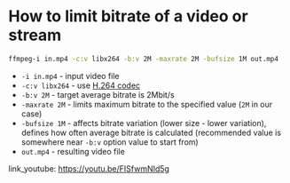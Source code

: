 # How to limit bitrate of a video or stream

```bash
ffmpeg-i in.mp4 -c:v libx264 -b:v 2M -maxrate 2M -bufsize 1M out.mp4
```

- `-i in.mp4` - input video file
- `-c:v libx264` - use [H.264 codec](/ffmpeg/encoding-video-for-usage-on-a-website-h264)
- `-b:v 2M` - target average bitrate is 2Mbit/s
- `-maxrate 2M` - limits maximum bitrate to the specified value (`2M` in our case)
- `-bufsize 1M` - affects bitrate variation (lower size - lower variation), defines how often average bitrate is calculated (recommended value is somewhere near `-b:v` option value to start from)
- `out.mp4` - resulting video file


link_youtube: https://youtu.be/FISfwmNId5g
